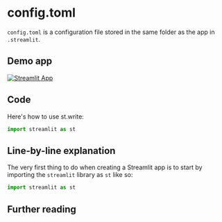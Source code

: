 # config.toml

`config.toml` is a configuration file stored in the same folder as the app in `.streamlit`.

## Demo app

[![Streamlit App](https://static.streamlit.io/badges/streamlit_badge_black_white.svg)](https://share.streamlit.io/dataprofessor/st-config.toml/)

## Code
Here's how to use st.write:
```python
import streamlit as st


```

## Line-by-line explanation
The very first thing to do when creating a Streamlit app is to start by importing the `streamlit` library as `st` like so:
```python
import streamlit as st
```

## Further reading

